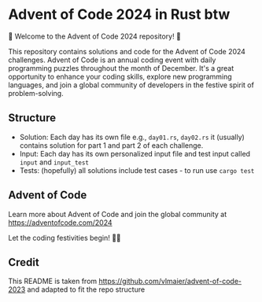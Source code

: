 # Advent of Code 2024 in Rust btw

🎄 Welcome to the Advent of Code 2024 repository! 🎁

This repository contains solutions and code for the Advent of Code 2024 challenges. Advent of Code is an annual coding
event with daily programming puzzles throughout the month of December. It's a great opportunity to enhance your coding
skills, explore new programming languages, and join a global community of developers in the festive spirit of
problem-solving.

## Structure

- Solution: Each day has its own file e.g., `day01.rs`, `day02.rs` it (usually) contains solution for part 1 and part 2 of each
  challenge.
- Input: Each day has its own personalized input file and test input called `input` and `input_test`
- Tests: (hopefully) all solutions include test cases - to run use `cargo test`

## Advent of Code

Learn more about Advent of Code and join the global community at https://adventofcode.com/2024

Let the coding festivities begin! 🚀🌟

## Credit
This README is taken from https://github.com/vlmaier/advent-of-code-2023 and adapted to fit the repo structure